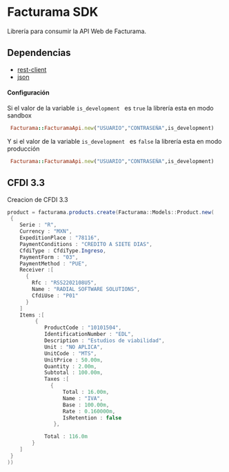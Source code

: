 # Facturama SDK
Librería para consumir la API Web de Facturama.
## Dependencias
* [rest-client](https://rubygems.org/gems/rest-client)
* [json](https://rubygems.org/search?utf8=%E2%9C%93&query=json)

#### Configuración  #####
Si el valor de la variable  ```is_development ``` es ```true``` la librería esta en modo sandbox
 ```.rb
  Facturama::FacturamaApi.new("USUARIO","CONTRASEÑA",is_development)
```
Y si el valor de la variable  ```is_development ``` es ```false``` la librería esta en modo producción
 ```.rb
  Facturama::FacturamaApi.new("USUARIO","CONTRASEÑA",is_development)
```
## CFDI 3.3
Creacion de CFDI 3.3
```cs
product = facturama.products.create(Facturama::Models::Product.new(
 {
    Serie : "R",
    Currency : "MXN",
    ExpeditionPlace : "78116",
    PaymentConditions : "CREDITO A SIETE DIAS",
    CfdiType : CfdiType.Ingreso,
    PaymentForm : "03",
    PaymentMethod : "PUE",
    Receiver :[
      {
        Rfc : "RSS2202108U5",
        Name : "RADIAL SOFTWARE SOLUTIONS",
        CfdiUse : "P01"
      }
    ]
    Items :[
         {
            ProductCode : "10101504",
            IdentificationNumber : "EDL",
            Description : "Estudios de viabilidad",
            Unit : "NO APLICA",
            UnitCode : "MTS",
            UnitPrice : 50.00m,
            Quantity : 2.00m,
            Subtotal : 100.00m,
            Taxes :[
              {
                  Total : 16.00m,
                  Name : "IVA",
                  Base : 100.00m,
                  Rate : 0.160000m,
                  IsRetention : false
               },

            Total : 116.0m
        }
    ]
 }
))
```

